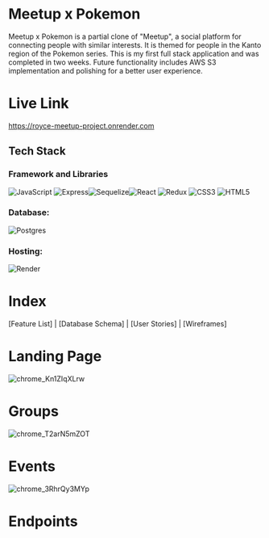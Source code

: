 # Meetup x Pokemon
Meetup x Pokemon is a partial clone of "Meetup", a social platform for connecting people with similar interests. It is themed for people in the Kanto region of the Pokemon series. This is my first full stack application and was completed in two weeks. Future functionality includes AWS S3 implementation and polishing for a better user experience.

# Live Link
https://royce-meetup-project.onrender.com

## Tech Stack
### Framework and Libraries
![JavaScript](https://img.shields.io/badge/javascript-%23323330.svg?style=for-the-badge&logo=javascript&logoColor=%23F7DF1E) ![Express](https://img.shields.io/badge/Express.js-404D59?style=for-the-badge)![Sequelize](https://img.shields.io/badge/sequelize-323330?style=for-the-badge&logo=sequelize&logoColor=blue)![React](https://img.shields.io/badge/react-%2320232a.svg?style=for-the-badge&logo=react&logoColor=%2361DAFB) ![Redux](https://img.shields.io/badge/redux-%23593d88.svg?style=for-the-badge&logo=redux&logoColor=white) ![CSS3](https://img.shields.io/badge/css3-%231572B6.svg?style=for-the-badge&logo=css3&logoColor=white) ![HTML5](https://img.shields.io/badge/html5-%23E34F26.svg?style=for-the-badge&logo=html5&logoColor=white)

### Database:
 ![Postgres](https://img.shields.io/badge/postgres-%23316192.svg?style=for-the-badge&logo=postgresql&logoColor=white)

 ### Hosting:
 ![Render](https://img.shields.io/badge/Render-%46E3B7.svg?style=for-the-badge&logo=render&logoColor=white)

# Index
[Feature List] | [Database Schema] | [User Stories] | [Wireframes]

# Landing Page
![chrome_Kn1ZIqXLrw](https://github.com/jiangroyce/API-Project/assets/145378433/962e74e6-4bf1-409a-b6d4-21504ba090a4)
# Groups
![chrome_T2arN5mZOT](https://github.com/jiangroyce/API-Project/assets/145378433/04f3c86e-ef8d-40e7-adac-29e30d0291f6)
# Events
![chrome_3RhrQy3MYp](https://github.com/jiangroyce/API-Project/assets/145378433/98592949-93f9-4c32-9432-f65916036bc7)
# Endpoints
